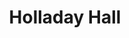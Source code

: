 ---
categories:
- '1974'
- '1966'
- '1989'
- '1992'
- '2008'
- '1970'
- '1975'
- '1988'
events:
- audio_id: null
  building: Holladay Hall
  categories: holladay-hall
  description: In 1966, the University was pressuring area landlords to rent to African
    American students. In response, some landlords wrote angry letters to Chancellor
    Caldwell.
  event_decade: '1960'
  event_id: '3'
  excerpt: In 1966, the University was pressuring area landlords to rent to African
    American students. In response, some landlords wrote angry letters to Chancellor
    Caldwell.
  iiif_crop: null
  image id (orig): 0004846
  image_caption: null
  image_id: 0004846
  image_type: null
  redirect_from: null
  start_date: 01/01/1966
  title: University pressures local landlords
  year: '1966'
- audio_id: null
  building: Holladay Hall
  categories: holladay-hall
  description: NC State created the Associate Provost position in African-American
    Affairs.
  event_decade: '1980'
  event_id: '25'
  excerpt: NC State created the Associate Provost position in African-American Affairs.
  iiif_crop: null
  image id (orig): '0003667'
  image_caption: null
  image_id: '0003667'
  image_type: null
  redirect_from: null
  start_date: 01/01/1989
  title: Position created for African-American Affairs
  year: '1989'
- audio_id: null
  building: Holladay Hall
  categories: holladay-hall
  description: The Office for Diversity and African American Affairs changed its name
    to Office for Diversity and Inclusion in order meet the needs of students from
    a variety of backgrounds.
  event_decade: '2000'
  event_id: '39'
  excerpt: The Office for Diversity and African American Affairs changed its name
    to Office for Diversity and Inclusion in order meet the needs of students from
    a variety of backgrounds.
  iiif_crop: null
  image id (orig): funk_holladayHall1
  image_caption: null
  image_id: funk_holladayHall1
  image_type: null
  redirect_from: null
  start_date: 01/01/2008
  title: Office for Diversity and Inclusion
  year: '2008'
- audio_id: sa-rwb-022
  building: Holladay Hall
  categories: holladay-hall
  description: Greeks United sponsored the March Against Racism-Challenging History
    (M.A.R.C.H.) to support change in the University's policies towards African American
    Students. Students marched to Holladay Hall to present a petition to the Chancellor,
    which demanded immediate action. NC State's first African American student body
    president, Kevin Howell (1987-1988), participated in the M.A.R.C.H.
  event_decade: '1980'
  event_id: '61'
  excerpt: Greeks United sponsored the March Against Racism-Challenging History (M.A.R.C.H.)
    to support change in the University's policies towards African American Students.
    Students marched to Holladay Hall to present a petition to the Chancellor, which
    demanded immediate action. NC State's first African American student body president,
    Kevin Howell (1987-1988), participated in the M.A.R.C.H.
  iiif_crop: null
  image id (orig): '0003667'
  image_caption: null
  image_id: '0003667'
  image_type: null
  redirect_from: /events/42/index.html
  start_date: 01/01/1988
  title: Students March Against Racism
  year: '1988'
- audio_id: null
  building: Holladay Hall
  categories: holladay-hall
  description: 1988 marked the first year the University recognized Martin Luther
    King Day. University administrators initially announced the substitution of Easter
    Monday for MLK day, however students reacted negatively to this suggestion. Student
    Body president Kevin Howell introduced an open forum to hear student concerns
    about the spring calendar changes. Upon hearing support for both holidays, Howell
    pushed the administration to observe both Easter and MLK day. University leaders
    compromised by canceling classes on MLK Day and Good Friday and by holding classes
    on a Saturday.
  event_decade: '1980'
  event_id: '62'
  excerpt: 1988 marked the first year the University recognized Martin Luther King
    Day. University administrators initially announced the substitution of Easter
    Monday for MLK day, however students reacted negatively to this suggestion. Student
    Body president Kevin Howell introduced an open forum to hear student concerns
    about the spring calendar changes. Upon hearing support for both holidays, Howell
    pushed the administration to observe both Easter and MLK day. University leaders
    compromised by canceling classes on MLK Day and Good Friday and by holding classes
    on a Saturday.
  iiif_crop: null
  image id (orig): '0003667'
  image_caption: null
  image_id: '0003667'
  image_type: null
  redirect_from: /events/41/index.html
  start_date: 01/01/1988
  title: NC State First Recognized Martin Luther King, Jr. Day
  year: '1988'
- audio_id: sa-rwb-017
  building: Holladay Hall
  categories: holladay-hall
  description: NC State hired Dr. Lawrence M. Clark as Associate Provost. Dr. Clark
    was the second African American to serve as a university administrator. In addition
    to serving as a professor of mathematics education, Dr. Clark coordinated all
    activities related to the university's Affirmative Action Plan. Dr. Clark was
    instrumental in the founding of NC State's African American Cultural Center, the
    Peer Mentor program, and the African American Symposium.
  event_decade: '1970'
  event_id: '65'
  excerpt: NC State hired Dr. Lawrence M. Clark as Associate Provost. Dr. Clark was
    the second African American to serve as a university administrator. In addition
    to serving as a professor of mathematics education, Dr. Clark coordinated all
    activities related to the university's Affirmative Action Plan. Dr. Clark was
    instrumental in the founding of NC State's African American Cultural Center, the
    Peer Mentor program, and the African American Symposium.
  iiif_crop: null
  image id (orig): ua100_099-002-cb002_322-56538-001
  image_caption: null
  image_id: ua100_099-002-cb002_322-56538-001
  image_type: null
  redirect_from: /events/38/index.html
  start_date: 01/01/1974
  title: NC State Hires Dr. Lawrence M. Clark
  year: '1974'
- audio_id: null
  building: Holladay Hall
  categories: holladay-hall
  description: The Health, Education and Welfare Department (HEW) informed the University
    of North Carolina schools that its institutions, including NC State, failed to
    comply with the Civil Rights Act of 1964.
  event_decade: '1970'
  event_id: '66'
  excerpt: The Health, Education and Welfare Department (HEW) informed the University
    of North Carolina schools that its institutions, including NC State, failed to
    comply with the Civil Rights Act of 1964.
  iiif_crop: null
  image id (orig): '0003652'
  image_caption: null
  image_id: '0003652'
  image_type: null
  redirect_from: /events/37/index.html
  start_date: 01/01/1970
  title: NC State Fails to Comply With Civil Rights Act of 1964
  year: '1970'
- audio_id: null
  building: Holladay Hall
  categories: holladay-hall
  description: James Anderson became the Dean of Undergraduate Studies, making him
    the first African-American dean.
  event_decade: '1990'
  event_id: '71'
  excerpt: James Anderson became the Dean of Undergraduate Studies, making him the
    first African-American dean.
  iiif_crop: null
  image id (orig): mc00336_Holladay-Hall-3-May-2009
  image_caption: null
  image_id: mc00336_Holladay-Hall-3-May-2009
  image_type: null
  redirect_from: /events/29/index.html
  start_date: 01/01/1992
  title: First African American Dean
  year: '1992'
- audio_id: null
  building: Holladay Hall
  categories: holladay-hall
  description: The university's affirmative action plan was informally accepted by
    HEW.
  event_decade: '1970'
  event_id: '74'
  excerpt: The university's affirmative action plan was informally accepted by HEW.
  iiif_crop: null
  image id (orig): '0003652'
  image_caption: null
  image_id: '0003652'
  image_type: null
  redirect_from: /events/26/index.html
  start_date: 01/01/1974
  title: Affirmative Action Plan Accepted
  year: '1974'
- audio_id: null
  building: Holladay Hall
  categories: holladay-hall
  description: Civil rights leader C. T. Vivian conducted a race awareness seminar
    on the NC State campus. For the next twenty years Vivian returned to NC State
    periodically to conduct his seminar.
  event_decade: '1970'
  event_id: '98'
  excerpt: Civil rights leader C. T. Vivian conducted a race awareness seminar on
    the NC State campus. For the next twenty years Vivian returned to NC State periodically
    to conduct his seminar.
  iiif_crop: https://iiif.lib.ncsu.edu/iiif/nubian-message-1996-09-25_0001/1071,1175,3271,2870/full/0/default.jpg
  image id (orig): null
  image_caption: null
  image_id: null
  image_type: Cropped IIIF Image
  redirect_from: null
  start_date: 1/1/1975
  title: C. T. Vivian Race Awareness Seminar
  year: '1975'
lat: '35.7855'
layout: post
lng: '-78.664001'
order: 3
permalink: places/holladay-hall/
place: holladay-hall
title: Holladay Hall

---